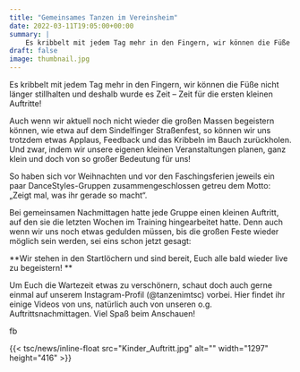 ```yaml
---
title: "Gemeinsames Tanzen im Vereinsheim"
date: 2022-03-11T19:05:00+00:00
summary: |
    Es kribbelt mit jedem Tag mehr in den Fingern, wir können die Füße nicht länger stillhalten und deshalb wurde es Zeit – Zeit für die ersten kleinen Auftritte!
draft: false
image: thumbnail.jpg
---
```


Es kribbelt mit jedem Tag mehr in den Fingern, wir können die Füße nicht länger stillhalten und deshalb wurde es Zeit – Zeit für die ersten kleinen Auftritte!

Auch wenn wir aktuell noch nicht wieder die großen Massen begeistern können, wie etwa auf dem Sindelfinger Straßenfest, so können wir uns trotzdem etwas Applaus, Feedback und das Kribbeln im Bauch zurückholen. Und zwar, indem wir unsere eigenen kleinen Veranstaltungen planen, ganz klein und doch von so großer Bedeutung für uns!

So haben sich vor Weihnachten und vor den Faschingsferien jeweils ein paar DanceStyles-Gruppen zusammengeschlossen getreu dem Motto: „Zeigt mal, was ihr gerade so macht“.

Bei gemeinsamen Nachmittagen hatte jede Gruppe einen kleinen Auftritt, auf den sie die letzten Wochen im Training hingearbeitet hatte. Denn auch wenn wir uns noch etwas gedulden müssen, bis die großen Feste wieder möglich sein werden, sei eins schon jetzt gesagt:

**Wir stehen in den Startlöchern und sind bereit, Euch alle bald wieder live zu begeistern! **

Um Euch die Wartezeit etwas zu verschönern, schaut doch auch gerne einmal auf unserem Instagram-Profil (@tanzenimtsc) vorbei. Hier findet ihr einige Videos von uns, natürlich auch von unseren o.g. Auftrittsnachmittagen. Viel Spaß beim Anschauen!

fb

{{< tsc/news/inline-float src="Kinder_Auftritt.jpg" alt="" width="1297" height="416" >}}


